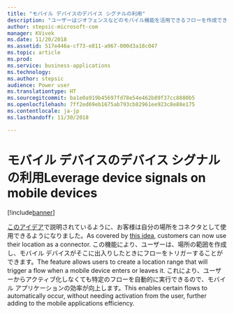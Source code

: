 ```yaml
---
title: "モバイル デバイスのデバイス シグナルの利用"
description: "ユーザーはジオフェンスなどのモバイル機能を活用できるフローを作成できます。"
author: stepsic-microsoft-com
manager: KVivek
ms.date: 11/20/2018
ms.assetid: 517e446a-cf73-e811-a967-000d3a18c047
ms.topic: article
ms.prod: 
ms.service: business-applications
ms.technology: 
ms.author: stepsic
audience: Power user
ms.translationtype: HT
ms.sourcegitcommit: ba1e0a919b45697fd78e54e462b89f37cc8880b5
ms.openlocfilehash: 7ff2ed69eb1675ab793cb82961ee923c8e88e175
ms.contentlocale: ja-jp
ms.lasthandoff: 11/30/2018

---
```

# <a name="leverage-device-signals-on-mobile-devices"></a><span data-ttu-id="45173-103">モバイル デバイスのデバイス シグナルの利用</span><span class="sxs-lookup"><span data-stu-id="45173-103">Leverage device signals on mobile devices</span></span>


[!include[banner](../../includes/banner.md)]

<span data-ttu-id="45173-104">[このアイデア](https://powerusers.microsoft.com/t5/Flow-Ideas/Microsoft-Forms-Trigger-Geo-Fencing/idi-p/69825)で説明されているように、お客様は自分の場所をコネクタとして使用できるようになりました。</span><span class="sxs-lookup"><span data-stu-id="45173-104">As covered by [this idea](https://powerusers.microsoft.com/t5/Flow-Ideas/Microsoft-Forms-Trigger-Geo-Fencing/idi-p/69825), customers can now use their location as a connector.</span></span> <span data-ttu-id="45173-105">この機能により、ユーザーは、場所の範囲を作成し、モバイル デバイスがそこに出入りしたときにフローをトリガーすることができます。</span><span class="sxs-lookup"><span data-stu-id="45173-105">The feature allows users to create a location range that will trigger a flow when a mobile device enters or leaves it.</span></span> <span data-ttu-id="45173-106">これにより、ユーザーからアクティブ化しなくても特定のフローを自動的に実行できるので、モバイル アプリケーションの効率が向上します。</span><span class="sxs-lookup"><span data-stu-id="45173-106">This enables certain flows to automatically occur, without needing activation from the user, further adding to the mobile applications efficiency.</span></span>

